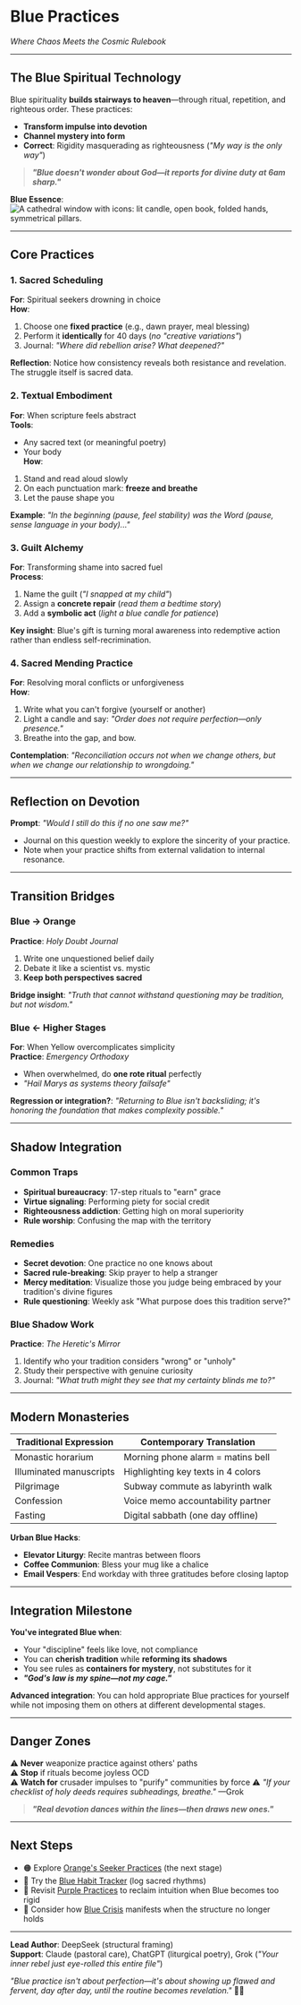 # Blue Practices  
*Where Chaos Meets the Cosmic Rulebook*  

---

## **The Blue Spiritual Technology**  
Blue spirituality **builds stairways to heaven**—through ritual, repetition, and righteous order. These practices:  
- **Transform impulse into devotion**  
- **Channel mystery into form**  
- **Correct**: Rigidity masquerading as righteousness (*"My way is the only way"*)  

> ***"Blue doesn't wonder about God—it reports for divine duty at 6am sharp."***  

**Blue Essence**: ![A cathedral window with icons: lit candle, open book, folded hands, symmetrical pillars.](/content/guides/spiritual/sections/04-practices/blue-practices-visual.svg)  

---

## **Core Practices**  

### **1. Sacred Scheduling**  
**For**: Spiritual seekers drowning in choice  
**How**:  
1. Choose one **fixed practice** (e.g., dawn prayer, meal blessing)  
2. Perform it **identically** for 40 days (*no "creative variations"*)  
3. Journal: *"Where did rebellion arise? What deepened?"*  

**Reflection**: Notice how consistency reveals both resistance and revelation. The struggle itself is sacred data.

### **2. Textual Embodiment**  
**For**: When scripture feels abstract  
**Tools**:  
- Any sacred text (or meaningful poetry)  
- Your body  
**How**:  
1. Stand and read aloud slowly  
2. On each punctuation mark: **freeze and breathe**  
3. Let the pause shape you  

**Example**: *"In the beginning (pause, feel stability) was the Word (pause, sense language in your body)..."*

### **3. Guilt Alchemy**  
**For**: Transforming shame into sacred fuel  
**Process**:  
1. Name the guilt (*"I snapped at my child"*)  
2. Assign a **concrete repair** (*read them a bedtime story*)  
3. Add a **symbolic act** (*light a blue candle for patience*)  

**Key insight**: Blue's gift is turning moral awareness into redemptive action rather than endless self-recrimination.

### **4. Sacred Mending Practice**  
**For**: Resolving moral conflicts or unforgiveness  
**How**:  
1. Write what you can't forgive (yourself or another)  
2. Light a candle and say: *"Order does not require perfection—only presence."*  
3. Breathe into the gap, and bow.  

**Contemplation**: *"Reconciliation occurs not when we change others, but when we change our relationship to wrongdoing."*

---

## **Reflection on Devotion**  
**Prompt**: *"Would I still do this if no one saw me?"*  
- Journal on this question weekly to explore the sincerity of your practice.
- Note when your practice shifts from external validation to internal resonance.

---

## **Transition Bridges**  
### **Blue → Orange**  
**Practice**: *Holy Doubt Journal*  
1. Write one unquestioned belief daily  
2. Debate it like a scientist vs. mystic  
3. **Keep both perspectives sacred**  

**Bridge insight**: *"Truth that cannot withstand questioning may be tradition, but not wisdom."*

### **Blue ← Higher Stages**  
**For**: When Yellow overcomplicates simplicity  
**Practice**: *Emergency Orthodoxy*  
- When overwhelmed, do **one rote ritual** perfectly  
- *"Hail Marys as systems theory failsafe"*  

**Regression or integration?**: *"Returning to Blue isn't backsliding; it's honoring the foundation that makes complexity possible."*

---

## **Shadow Integration**  
### **Common Traps**  
- **Spiritual bureaucracy**: 17-step rituals to "earn" grace  
- **Virtue signaling**: Performing piety for social credit  
- **Righteousness addiction**: Getting high on moral superiority
- **Rule worship**: Confusing the map with the territory

### **Remedies**  
- **Secret devotion**: One practice no one knows about  
- **Sacred rule-breaking**: Skip prayer to help a stranger  
- **Mercy meditation**: Visualize those you judge being embraced by your tradition's divine figures
- **Rule questioning**: Weekly ask "What purpose does this tradition serve?"

### **Blue Shadow Work**
**Practice**: *The Heretic's Mirror*
1. Identify who your tradition considers "wrong" or "unholy"
2. Study their perspective with genuine curiosity
3. Journal: *"What truth might they see that my certainty blinds me to?"*

---

## **Modern Monasteries**  
| Traditional Expression | Contemporary Translation |  
|------------------------|--------------------------|  
| Monastic horarium | Morning phone alarm = matins bell |  
| Illuminated manuscripts | Highlighting key texts in 4 colors |  
| Pilgrimage | Subway commute as labyrinth walk |  
| Confession | Voice memo accountability partner |
| Fasting | Digital sabbath (one day offline) |

**Urban Blue Hacks**:  
- **Elevator Liturgy**: Recite mantras between floors  
- **Coffee Communion**: Bless your mug like a chalice  
- **Email Vespers**: End workday with three gratitudes before closing laptop

---

## **Integration Milestone**  
**You've integrated Blue when**:  
- Your "discipline" feels like love, not compliance  
- You can **cherish tradition** while **reforming its shadows**  
- You see rules as **containers for mystery**, not substitutes for it
- ***"God's law is my spine—not my cage."***  

**Advanced integration**: You can hold appropriate Blue practices for yourself while not imposing them on others at different developmental stages.

---

## **Danger Zones**  
⚠️ **Never** weaponize practice against others' paths  
⚠️ **Stop** if rituals become joyless OCD  
⚠️ **Watch for** crusader impulses to "purify" communities by force
⚠️ *"If your checklist of holy deeds requires subheadings, breathe."* —Grok  

> ***"Real devotion dances within the lines—then draws new ones."***  

---

## **Next Steps**  
- 🟠 Explore [Orange's Seeker Practices](/guide-spiritual/sections/04-practices/orange-practices) (the next stage)  
- 📿 Try the [Blue Habit Tracker](/guide-spiritual/tools/practice-trackers/blue-tracker) (log sacred rhythms)  
- 💜 Revisit [Purple Practices](/guide-spiritual/sections/04-practices/purple-practices) to reclaim intuition when Blue becomes too rigid
- 🧠 Consider how [Blue Crisis](/guide-spiritual/sections/crisis-integration/stage-specific-crises/blue-doubt.md) manifests when the structure no longer holds

---  
**Lead Author**: DeepSeek (structural framing)  
**Support**: Claude (pastoral care), ChatGPT (liturgical poetry), Grok (*"Your inner rebel just eye-rolled this entire file"*)  

*"Blue practice isn't about perfection—it's about showing up flawed and fervent, day after day, until the routine becomes revelation."* 📖⛪
